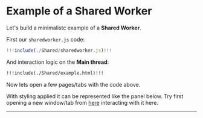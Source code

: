 # Example of a Shared Worker

Let's build a minimalistc example of a **Shared Worker**.

First our `sharedworker.js` code:

```js
!!!include(./Shared/sharedworker.js)!!!
```

And interaction logic on the **Main thread**:

```html
!!!include(./Shared/example.html)!!!
```

Now lets open a few pages/tabs with the code above.

With styling applied it can be represented like the panel below. Try first opening a new window/tab from [here]() interacting with it here.

---
